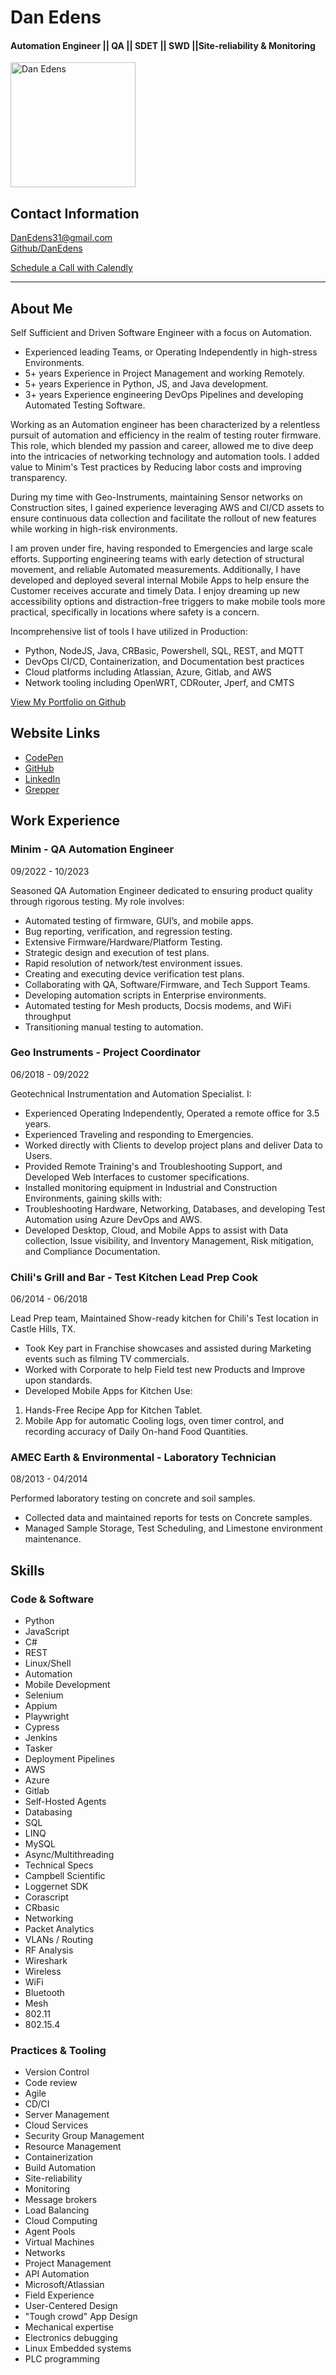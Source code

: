 # Dan Edens

#### Automation Engineer || QA || SDET || SWD ||Site-reliability & Monitoring  
<img src="https://avatars.githubusercontent.com/u/48360111?v=4" alt="Dan Edens" width="200">  

## Contact Information
DanEdens31@gmail.com  
[Github/DanEdens](https://github.com/DanEdens)  


[Schedule a Call with Calendly](https://calendly.com/danedens)  


---

## About Me
Self Sufficient and Driven Software Engineer with a focus on Automation.

- Experienced leading Teams, or Operating Independently in high-stress Environments.
- 5+ years Experience in Project Management and working Remotely.
- 5+ years Experience in Python, JS, and Java development.
- 3+ years Experience engineering DevOps Pipelines and developing Automated Testing Software.

Working as an Automation engineer has been characterized by a relentless pursuit of automation and efficiency in the realm of testing router firmware. This role, which blended my passion and career, allowed me to dive deep into the intricacies of networking technology and automation tools. I added value to Minim's Test practices by Reducing labor costs and improving transparency.

During my time with Geo-Instruments, maintaining Sensor networks on Construction sites, I gained experience leveraging AWS and CI/CD assets to ensure continuous data collection and facilitate the rollout of new features while working in high-risk environments.

I am proven under fire, having responded to Emergencies and large scale efforts. Supporting engineering teams with early detection of structural movement, and reliable Automated measurements. Additionally, I have developed and deployed several internal Mobile Apps to help ensure the Customer receives accurate and timely Data. I enjoy dreaming up new accessibility options and distraction-free triggers to make mobile tools more practical, specifically in locations where safety is a concern.

Incomprehensive list of tools I have utilized in Production:
- Python, NodeJS, Java, CRBasic, Powershell, SQL, REST, and MQTT
- DevOps CI/CD, Containerization, and Documentation best practices
- Cloud platforms including Atlassian, Azure, Gitlab, and AWS
- Network tooling including OpenWRT, CDRouter, Jperf, and CMTS

[View My Portfolio on Github](https://github.com/DanEdens/Resume/tree/main/Portfolio)


## Website Links
- [CodePen](https://codepen.io/danedens/full/ZExrjqV)
- [GitHub](https://github.com/DanEdens/Resume)
- [LinkedIn](https://www.linkedin.com/in/danedens/)
- [Grepper](https://www.grepper.com/profile/dan-edens)



## Work Experience

### Minim - QA Automation Engineer
09/2022 - 10/2023

Seasoned QA Automation Engineer dedicated to ensuring product quality through rigorous testing. My role involves:

- Automated testing of firmware, GUI’s, and mobile apps.
- Bug reporting, verification, and regression testing.
- Extensive Firmware/Hardware/Platform Testing.
- Strategic design and execution of test plans.
- Rapid resolution of network/test environment issues.
- Creating and executing device verification test plans.
- Collaborating with QA, Software/Firmware, and Tech Support Teams.
- Developing automation scripts in Enterprise environments.
- Automated testing for Mesh products, Docsis modems, and WiFi throughput
- Transitioning manual testing to automation.

### Geo Instruments - Project Coordinator
06/2018 - 09/2022

Geotechnical Instrumentation and Automation Specialist. I:

- Experienced Operating Independently, Operated a remote office for 3.5 years.  
- Experienced Traveling and responding to Emergencies.  
- Worked directly with Clients to develop project plans and deliver Data to Users.  
- Provided Remote Training's and Troubleshooting Support, and Developed Web Interfaces to customer specifications.  
- Installed monitoring equipment in Industrial and Construction Environments, gaining skills with:  
- Troubleshooting Hardware, Networking, Databases, and developing Test Automation using Azure DevOps and AWS.  
- Developed Desktop, Cloud, and Mobile Apps to assist with Data collection, Issue visibility, and Inventory Management, Risk mitigation, and Compliance Documentation.  

### Chili's Grill and Bar - Test Kitchen Lead Prep Cook
06/2014 - 06/2018

Lead Prep team, Maintained Show-ready kitchen for Chili's Test location in Castle Hills, TX.

- Took Key part in Franchise showcases and assisted during Marketing events such as filming TV commercials.
- Worked with Corporate to help Field test new Products and Improve upon standards.
- Developed Mobile Apps for Kitchen Use:
 1. Hands-Free Recipe App for Kitchen Tablet.
 2. Mobile App for automatic Cooling logs, oven timer control, and recording accuracy of Daily On-hand Food Quantities.

### AMEC Earth & Environmental - Laboratory Technician
08/2013 - 04/2014

Performed laboratory testing on concrete and soil samples.

- Collected data and maintained reports for tests on Concrete samples.
- Managed Sample Storage, Test Scheduling, and Limestone environment maintenance.

## Skills

### Code & Software

- Python
- JavaScript
- C#
- REST
- Linux/Shell
- Automation
- Mobile Development
- Selenium  
- Appium  
- Playwright  
- Cypress  
- Jenkins  
- Tasker  
- Deployment Pipelines 
- AWS  
- Azure  
- Gitlab  
- Self-Hosted Agents  
- Databasing  
- SQL  
- LINQ  
- MySQL  
- Async/Multithreading  
- Technical Specs 
- Campbell Scientific
- Loggernet SDK
- Corascript
- CRbasic
- Networking
- Packet Analytics
- VLANs / Routing
- RF Analysis
- Wireshark
- Wireless
- WiFi
- Bluetooth
- Mesh
- 802.11
- 802.15.4


### Practices & Tooling

- Version Control
- Code review
- Agile
- CD/CI
- Server Management
- Cloud Services
- Security Group Management
- Resource Management
- Containerization
- Build Automation
- Site-reliability
- Monitoring
- Message brokers
- Load Balancing
- Cloud Computing
- Agent Pools
- Virtual Machines
- Networks
- Project Management
- API Automation
- Microsoft/Atlassian
- Field Experience
- User-Centered Design
- "Tough crowd" App Design
- Mechanical expertise
- Electronics debugging
- Linux Embedded systems
- PLC programming


